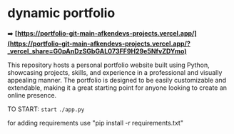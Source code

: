 # dynamic portfolio

➡️ **[https://portfolio-git-main-afkendevs-projects.vercel.app/](https://portfolio-git-main-afkendevs-projects.vercel.app/?_vercel_share=G0pAnDzSGbGAL073FF9H29e5NfvZDYmo)**

This repository hosts a personal portfolio website built using Python, showcasing projects, skills, and experience in a professional and visually appealing manner. The portfolio is designed to be easily customizable and extendable, making it a great starting point for anyone looking to create an online presence.

TO START:
`start`
`./app.py`

for adding requirements use "pip install -r requirements.txt"

